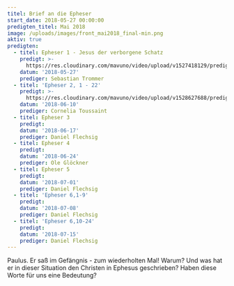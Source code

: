 ```yaml
---
titel: Brief an die Epheser
start_date: 2018-05-27 00:00:00
predigten_titel: Mai 2018
image: /uploads/images/front_mai2018_final-min.png
aktiv: true
predigten:
  - titel: Epheser 1 - Jesus der verborgene Schatz
    predigt: >-
      https://res.cloudinary.com/mavuno/video/upload/v1527418129/predigten/Epheserbrief/20180527_Predigt_Trommer_Epheser_01.mp3
    datum: '2018-05-27'
    prediger: Sebastian Trommer
  - titel: 'Epheser 2, 1 - 22'
    predigt: >-
      https://res.cloudinary.com/mavuno/video/upload/v1528627688/predigten/Epheserbrief/20180610_Predigt_Toussaint_Epheser_02.mp3
    datum: '2018-06-10'
    prediger: Cornelia Toussaint
  - titel: Epheser 3
    predigt:
    datum: '2018-06-17'
    prediger: Daniel Flechsig
  - titel: Epheser 4
    predigt:
    datum: '2018-06-24'
    prediger: Ole Glöckner
  - titel: Epheser 5
    predigt:
    datum: '2018-07-01'
    prediger: Daniel Flechsig
  - titel: 'Epheser 6,1-9'
    predigt:
    datum: '2018-07-08'
    prediger: Daniel Flechsig
  - titel: 'Epheser 6,10-24'
    predigt:
    datum: '2018-07-15'
    prediger: Daniel Flechsig
---
```


Paulus. Er saß im Gefängnis - zum wiederholten Mal! Warum? Und was hat er in dieser Situation den Christen in Ephesus geschrieben? Haben diese Worte für uns eine Bedeutung?